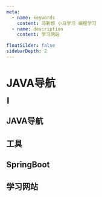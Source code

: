 ```yaml
---
meta:
  - name: keywords
    content: 马新想 小马学习 编程学习
  - name: description
    content: 学习网站

floatSilder: false
sidebarDepth: 2
---
```



# JAVA导航

:horse: 
## JAVA导航

<NavItem>
  <NavCard title="Oracle" jumpUrl="https://www.oracle.com/cn/java/technologies/javase-downloads.html" logo="https://www.oracle.com/asset/web/favicons/favicon-128.png" des="甲骨文公司,是全球最大的企业级软件公司，该网站可以下载java系列软件" />
  <NavCard title="Maven仓库" jumpUrl="https://search.maven.org/" logo="https://search.maven.org/favicon.ico?v=3" des="Maven中央仓库" />
</NavItem>


## 工具

<NavItem>
  <NavCard title="在线工具" jumpUrl="https://www.runoob.com/try/runcode.php?filename=HelloWorld&type=java" logo="https://static.runoob.com/images/favicon.ico" des="甲骨文公司,是全球最大的企业级软件公司，该网站可以下载java系列软件" />
  <NavCard title="Tomcat教程" jumpUrl="https://www.w3cschool.cn/tomcat/" logo="https://7n.w3cschool.cn/statics/images/favicon.ico" des="W3CSchool 下的Tomcat系列教程网站" />
</NavItem>

## SpringBoot

<NavItem>
  <NavCard title="SpringBoot" jumpUrl="http://c.biancheng.net/view/4615.html" logo="http://c.biancheng.net/favicon.ico?v=1.6.59" des="一个SpringBoot基础教程" />
</NavItem>

## 学习网站

<NavItem>
  <NavCard title="Java 教程" jumpUrl="https://www.runoob.com/java/java-tutorial.html" logo="https://static.runoob.com/images/favicon.ico" des="菜鸟教程(www.runoob.com)提供了编程的基础技术教程, 介绍了HTML、CSS、Javascript、Python，Java，Ruby，C，PHP , MySQL等各种编程语言的基础知识。" />
  <NavCard title="How2j" jumpUrl="https://how2j.cn/" logo="https://how2j.cn/img/site/favicon.ico" des="How2J是Java教程, 内容涵盖J2SE、WEB前端、J2EE、框架技术等全面的Java内容。 基于实例代码和视频讲解的学习方式为Java职业生涯打下坚实的基础" />
  <NavCard title="Java博客" jumpUrl="https://pdai.tech" logo="https://pdai.tech/favicon.ico" des="Java 全栈知识体系" />
  <NavCard title="廖雪峰Java教程" jumpUrl="https://www.liaoxuefeng.com/wiki/1252599548343744" des="一个Java教程" />
  <NavCard title="动力节点" jumpUrl="http://www.bjpowernode.com/tutorial/" des="一个培训Java网站，含有java相关教程" />
</NavItem>

